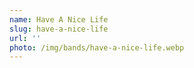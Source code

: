```yaml
---
name: Have A Nice Life
slug: have-a-nice-life
url: ''
photo: /img/bands/have-a-nice-life.webp
---
```


